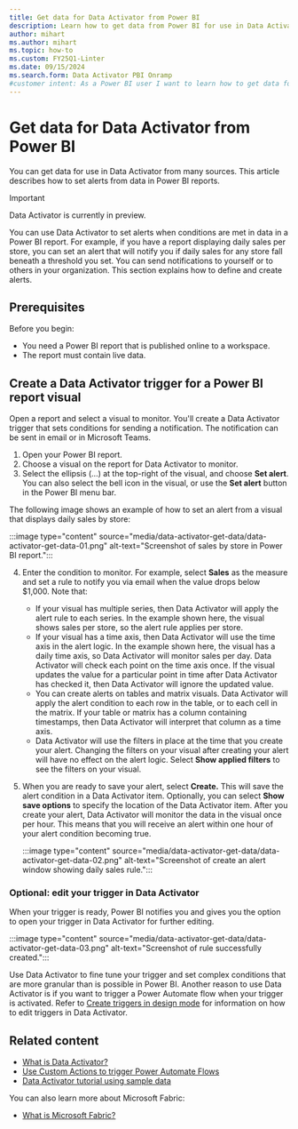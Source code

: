 ```yaml
---
title: Get data for Data Activator from Power BI
description: Learn how to get data from Power BI for use in Data Activator, integrate it into your workflows, and take advantage of powerful data analysis capabilities.
author: mihart
ms.author: mihart
ms.topic: how-to
ms.custom: FY25Q1-Linter
ms.date: 09/15/2024
ms.search.form: Data Activator PBI Onramp
#customer intent: As a Power BI user I want to learn how to get data for Data Activator in Power BI.
---
```


 # Get data for Data Activator from Power BI

You can get data for use in Data Activator from many sources. This article describes how to set alerts from data in Power BI reports.

> [!IMPORTANT]
> Data Activator is currently in preview.

You can use Data Activator to set alerts when conditions are met in data in a Power BI report. For example, if you have a report displaying daily sales per store, you can set an alert that will notify you if daily sales for any store fall beneath a threshold you set. You can send notifications to yourself or to others in your organization. This section explains how to define and create alerts.

## Prerequisites

Before you begin:

* You need a Power BI report that is published online to a workspace.
* The report must contain live data.

## Create a Data Activator trigger for a Power BI report visual

Open a report and select a visual to monitor. You'll create a Data Activator trigger that sets conditions for sending a notification. The notification can be sent in email or in Microsoft Teams.

1. Open your Power BI report.
2. Choose a visual on the report for Data Activator to monitor.
3. Select the ellipsis (…) at the top-right of the visual, and choose **Set alert**. You can also select the bell icon in the visual, or use the **Set alert** button in the Power BI menu bar.

The following image shows an example of how to set an alert from a visual that displays daily sales by store:

:::image type="content" source="media/data-activator-get-data/data-activator-get-data-01.png" alt-text="Screenshot of sales by store in Power BI report.":::

4. Enter the condition to monitor. For example, select **Sales** as the measure and set a rule to notify you via email when the value drops below $1,000. Note that:
    * If your visual has multiple series, then Data Activator will apply the alert rule to each series. In the example shown here, the visual shows sales per store, so the alert rule applies per store.
    * If your visual has a time axis, then Data Activator will use the time axis in the alert logic. In the example shown here, the visual has a daily time axis, so Data Activator will monitor sales per day. Data Activator will check each point on the time axis once. If the visual updates the value for a particular point in time after Data Activator has checked it, then Data Activator will ignore the updated value.
    * You can create alerts on tables and matrix visuals. Data Activator will apply the alert condition to each row in the table, or to each cell in the matrix. If your table or matrix has a column containing timestamps, then Data Activator will interpret that column as a time axis.
    * Data Activator will use the filters in place at the time that you create your alert. Changing the filters on your visual after creating your alert will have no effect on the alert logic. Select **Show applied filters** to see the filters on your visual.
  
5. When you are ready to save your alert, select **Create.** This will save the alert condition in a Data Activator item. Optionally, you can select **Show save options** to specify the location of the Data Activator item. After you create your alert, Data Activator will monitor the data in the visual once per hour. This means that you will receive an alert within one hour of your alert condition becoming true.

    :::image type="content" source="media/data-activator-get-data/data-activator-get-data-02.png" alt-text="Screenshot of create an alert window showing daily sales rule.":::

### Optional: edit your trigger in Data Activator

When your trigger is ready, Power BI notifies you and gives you the option to open your trigger in Data Activator for further editing.

:::image type="content" source="media/data-activator-get-data/data-activator-get-data-03.png" alt-text="Screenshot of rule successfully created.":::

Use Data Activator to fine tune your trigger and set complex conditions that are more granular than is possible in Power BI. Another reason to use Data Activator is if you want to trigger a Power Automate flow when your trigger is activated. Refer to [Create triggers in design mode](data-activator-create-triggers-design-mode.md) for information on how to edit triggers in Data Activator.

## Related content

* [What is Data Activator?](data-activator-introduction.md)
* [Use Custom Actions to trigger Power Automate Flows](data-activator-trigger-power-automate-flows.md)
* [Data Activator tutorial using sample data](data-activator-tutorial.md)

You can also learn more about Microsoft Fabric:

* [What is Microsoft Fabric?](../../get-started/microsoft-fabric-overview.md)
